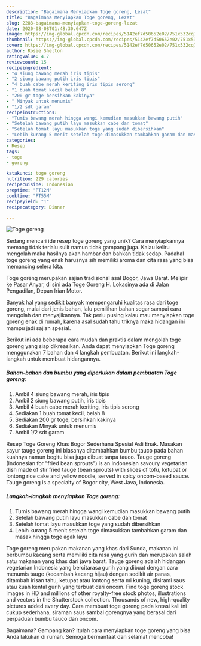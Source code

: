 ```yaml
---
description: "Bagaimana Menyiapkan Toge goreng, Lezat"
title: "Bagaimana Menyiapkan Toge goreng, Lezat"
slug: 2283-bagaimana-menyiapkan-toge-goreng-lezat
date: 2020-08-08T01:48:30.647Z
image: https://img-global.cpcdn.com/recipes/5142ef7d50652e02/751x532cq70/toge-goreng-foto-resep-utama.jpg
thumbnail: https://img-global.cpcdn.com/recipes/5142ef7d50652e02/751x532cq70/toge-goreng-foto-resep-utama.jpg
cover: https://img-global.cpcdn.com/recipes/5142ef7d50652e02/751x532cq70/toge-goreng-foto-resep-utama.jpg
author: Rosie Shelton
ratingvalue: 4.7
reviewcount: 15
recipeingredient:
- "4 siung bawang merah iris tipis"
- "2 siung bawang putih iris tipis"
- "4 buah cabe merah keriting iris tipis serong"
- "1 buah tomat kecil belah 8"
- "200 gr toge bersihkan kakinya"
- " Minyak untuk menumis"
- "1/2 sdt garam"
recipeinstructions:
- "Tumis bawang merah hingga wangi kemudian masukkan bawang putih"
- "Setelah bawang putih layu masukkan cabe dan tomat"
- "Setelah tomat layu masukkan toge yang sudah dibersihkan"
- "Lebih kurang 5 menit setelah toge dimasukkan tambahkan garam dan masak hingga toge agak layu"
categories:
- Resep
tags:
- toge
- goreng

katakunci: toge goreng 
nutrition: 229 calories
recipecuisine: Indonesian
preptime: "PT12M"
cooktime: "PT55M"
recipeyield: "1"
recipecategory: Dinner

---
```



![Toge goreng](https://img-global.cpcdn.com/recipes/5142ef7d50652e02/751x532cq70/toge-goreng-foto-resep-utama.jpg)

Sedang mencari ide resep toge goreng yang unik? Cara menyiapkannya memang tidak terlalu sulit namun tidak gampang juga. Kalau keliru mengolah maka hasilnya akan hambar dan bahkan tidak sedap. Padahal toge goreng yang enak harusnya sih memiliki aroma dan cita rasa yang bisa memancing selera kita.

Toge goreng merupakan sajian tradisional asal Bogor, Jawa Barat. Melipir ke Pasar Anyar, di sini ada Toge Goreng H. Lokasinya ada di Jalan Pengadilan, Depan Irian Motor.

Banyak hal yang sedikit banyak mempengaruhi kualitas rasa dari toge goreng, mulai dari jenis bahan, lalu pemilihan bahan segar sampai cara mengolah dan menyajikannya. Tak perlu pusing kalau mau menyiapkan toge goreng enak di rumah, karena asal sudah tahu triknya maka hidangan ini mampu jadi sajian spesial.


Berikut ini ada beberapa cara mudah dan praktis dalam mengolah toge goreng yang siap dikreasikan. Anda dapat menyiapkan Toge goreng menggunakan 7 bahan dan 4 langkah pembuatan. Berikut ini langkah-langkah untuk membuat hidangannya.

<!--inarticleads1-->

##### Bahan-bahan dan bumbu yang diperlukan dalam pembuatan Toge goreng:

1. Ambil 4 siung bawang merah, iris tipis
1. Ambil 2 siung bawang putih, iris tipis
1. Ambil 4 buah cabe merah keriting, iris tipis serong
1. Sediakan 1 buah tomat kecil, belah 8
1. Sediakan 200 gr toge, bersihkan kakinya
1. Sediakan  Minyak untuk menumis
1. Ambil 1/2 sdt garam


Resep Toge Goreng Khas Bogor Sederhana Spesial Asli Enak. Masakan sayur tauge goreng ini biasanya ditambahkan bumbu tauco pada bahan kuahnya namun begitu bisa juga dibuat tanpa tauco. Tauge goreng (Indonesian for &#34;fried bean sprouts&#34;) is an Indonesian savoury vegetarian dish made of stir fried tauge (bean sprouts) with slices of tofu, ketupat or lontong rice cake and yellow noodle, served in spicy oncom-based sauce. Tauge goreng is a specialty of Bogor city, West Java, Indonesia. 

<!--inarticleads2-->

##### Langkah-langkah menyiapkan Toge goreng:

1. Tumis bawang merah hingga wangi kemudian masukkan bawang putih
1. Setelah bawang putih layu masukkan cabe dan tomat
1. Setelah tomat layu masukkan toge yang sudah dibersihkan
1. Lebih kurang 5 menit setelah toge dimasukkan tambahkan garam dan masak hingga toge agak layu


Toge goreng merupakan makanan yang khas dari Sunda, makanan ini berbumbu kacang serta memiliki cita rasa yang gurih dan merupakan salah satu makanan yang khas dari jawa barat. Tauge goreng adalah hidangan vegetarian Indonesia yang bercitarasa gurih yang dibuat dengan cara menumis tauge (kecambah kacang hijau) dengan sedikit air panas, ditambah irisan tahu, ketupat atau lontong serta mi kuning, disirami saus atau kuah kental gurih yang terbuat dari oncom. Find toge goreng stock images in HD and millions of other royalty-free stock photos, illustrations and vectors in the Shutterstock collection. Thousands of new, high-quality pictures added every day. Cara membuat toge goreng pada kreasi kali ini cukup sederhana, siraman saus sambal gorengnya yang berasal dari perpaduan bumbu tauco dan oncom. 

Bagaimana? Gampang kan? Itulah cara menyiapkan toge goreng yang bisa Anda lakukan di rumah. Semoga bermanfaat dan selamat mencoba!
